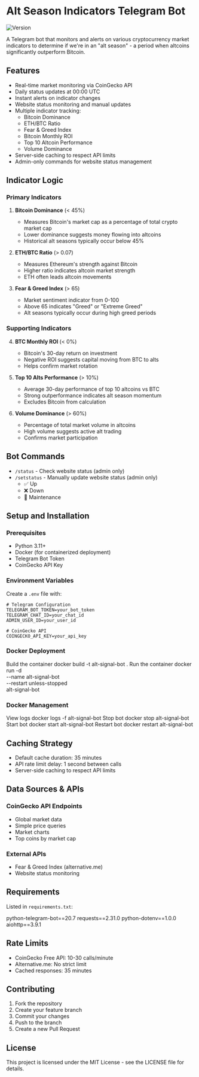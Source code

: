 # Alt Season Indicators Telegram Bot

![Version](https://img.shields.io/badge/version-1.0.0-blue.svg)

A Telegram bot that monitors and alerts on various cryptocurrency market indicators to determine if we're in an "alt season" - a period when altcoins significantly outperform Bitcoin.

## Features

- Real-time market monitoring via CoinGecko API
- Daily status updates at 00:00 UTC
- Instant alerts on indicator changes
- Website status monitoring and manual updates
- Multiple indicator tracking:
  - Bitcoin Dominance
  - ETH/BTC Ratio
  - Fear & Greed Index
  - Bitcoin Monthly ROI
  - Top 10 Altcoin Performance
  - Volume Dominance
- Server-side caching to respect API limits
- Admin-only commands for website status management

## Indicator Logic

### Primary Indicators

1. **Bitcoin Dominance** (< 45%)
   - Measures Bitcoin's market cap as a percentage of total crypto market cap
   - Lower dominance suggests money flowing into altcoins
   - Historical alt seasons typically occur below 45%

2. **ETH/BTC Ratio** (> 0.07)
   - Measures Ethereum's strength against Bitcoin
   - Higher ratio indicates altcoin market strength
   - ETH often leads altcoin movements

3. **Fear & Greed Index** (> 65)
   - Market sentiment indicator from 0-100
   - Above 65 indicates "Greed" or "Extreme Greed"
   - Alt seasons typically occur during high greed periods

### Supporting Indicators

4. **BTC Monthly ROI** (< 0%)
   - Bitcoin's 30-day return on investment
   - Negative ROI suggests capital moving from BTC to alts
   - Helps confirm market rotation

5. **Top 10 Alts Performance** (> 10%)
   - Average 30-day performance of top 10 altcoins vs BTC
   - Strong outperformance indicates alt season momentum
   - Excludes Bitcoin from calculation

6. **Volume Dominance** (> 60%)
   - Percentage of total market volume in altcoins
   - High volume suggests active alt trading
   - Confirms market participation

## Bot Commands

- `/status` - Check website status (admin only)
- `/setstatus` - Manually update website status (admin only)
  - ✅ Up
  - ❌ Down
  - 🔧 Maintenance

## Setup and Installation

### Prerequisites
- Python 3.11+
- Docker (for containerized deployment)
- Telegram Bot Token
- CoinGecko API Key

### Environment Variables
Create a `.env` file with:

```env
# Telegram Configuration
TELEGRAM_BOT_TOKEN=your_bot_token
TELEGRAM_CHAT_ID=your_chat_id
ADMIN_USER_ID=your_user_id

# CoinGecko API
COINGECKO_API_KEY=your_api_key
```

### Docker Deployment


Build the container
docker build -t alt-signal-bot .
Run the container
docker run -d \
--name alt-signal-bot \
--restart unless-stopped \
alt-signal-bot

### Docker Management

View logs
docker logs -f alt-signal-bot
Stop bot
docker stop alt-signal-bot
Start bot
docker start alt-signal-bot
Restart bot
docker restart alt-signal-bot

## Caching Strategy

- Default cache duration: 35 minutes
- API rate limit delay: 1 second between calls
- Server-side caching to respect API limits

## Data Sources & APIs

### CoinGecko API Endpoints
- Global market data
- Simple price queries
- Market charts
- Top coins by market cap

### External APIs
- Fear & Greed Index (alternative.me)
- Website status monitoring

## Requirements

Listed in `requirements.txt`:

python-telegram-bot==20.7
requests==2.31.0
python-dotenv==1.0.0
aiohttp==3.9.1


## Rate Limits

- CoinGecko Free API: 10-30 calls/minute
- Alternative.me: No strict limit
- Cached responses: 35 minutes

## Contributing

1. Fork the repository
2. Create your feature branch
3. Commit your changes
4. Push to the branch
5. Create a new Pull Request

## License

This project is licensed under the MIT License - see the LICENSE file for details.